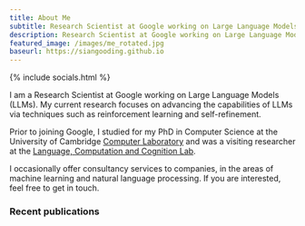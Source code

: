 ```yaml
---
title: About Me
subtitle: Research Scientist at Google working on Large Language Models 
description: Research Scientist at Google working on Large Language Models
featured_image: /images/me_rotated.jpg
baseurl: https://siangooding.github.io
---
```

{% include socials.html %}


I am a Research Scientist at Google working on Large Language Models (LLMs). My current research focuses on advancing the capabilities of LLMs via techniques such as reinforcement learning and self-refinement. 

Prior to joining Google, I studied for my PhD in Computer Science at the University of Cambridge <a href="https://www.cl.cam.ac.uk">Computer Laboratory</a> and was a visiting researcher at the <a href= "https://lacclab.github.io">Language, Computation and Cognition Lab</a>.

I occasionally offer consultancy services to companies, in the areas of machine learning and natural language processing. If you are interested, feel free to get in touch.


### Recent publications


